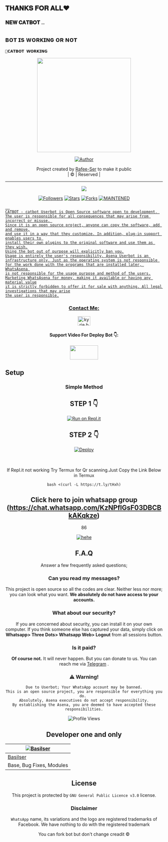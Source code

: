 ## 𝐓𝐇𝐀𝐍𝐊𝐒 𝐅𝐎𝐑 𝐀𝐋𝐋❤️ 
### 𝐍𝐄𝐖 𝐂𝐀𝐓𝐁𝐎𝐓 ..

## ʙᴏᴛ ɪs ᴡᴏʀᴋɪɴɢ ᴏʀ ɴᴏᴛ

```
💝𝗖𝗔𝗧𝗕𝗢𝗧 𝗪𝗢𝗥𝗞𝗜𝗡𝗚
```

<div align="center">
  <img border-radius: 15px src="https://i.imgur.com/h0S3Z4D.png" width="300" height="300"/>

  <p align="center">
<a href="https://github.com/RAFEE-EFX"><img title="Author" src="https://img.shields.io/badge/Author-itsmebasil0/catbots?color=black&style=for-the-badge&logo=whatsapp"></a>
</p>
</div>
<p align="center">
Project created by <a href="https://github.com/RAFEE-EFX">Rafee-Ser</a> to make it public
    <br>
       | © |
        Reserved |
    <br> 
</p>

----

  <p align="center">
  <a href="https://github.com/RAFEE-EFX/CAT_BOT ">
    <img src="https://img.shields.io/github/repo-size/RAFEE-EFX/CAT_BOT?color=green&label=Repo%20total%20size&style=plastic">
<p align="center">
<a href="https://github.com/RAFEE-EFX/followers"><img title="Followers" src="https://img.shields.io/github/followers/RAFEE-EFX?color=red&style=flat-circle"></a>
<a href="https://github.com/RAFEE-EFX/CAT_BOT/stargazers/"><img title="Stars" src="https://img.shields.io/github/stars/RAFEE-EFX/lastpink?color=red&style=flat-square"></a>
<a href="https://github.com/RAFEE-EFX/CAT_BOT/network/members"><img title="Forks" src="https://img.shields.io/github/forks/RAFEE-EFX/lastpink?color=red&style=flat-square"></a>
<a href="#"><img title="MAINTENED" src="https://img.shields.io/badge/UNMAINTENED-YES-blue.svg"</a>

```
  
CATBOT - catbot Userbot is Open Source software open to development. 
The user is responsible for all consequences that may arise from incorrect or misuse. 
Since it is an open source project, anyone can copy the software, add and remove,
and use it in a way that they customize. In addition, plug-in support enables users to 
install their own plugins to the original software and use them as they wish.
Using the bot out of purpose will explicitly ban you.
Usage is entirely the user's responsibility, Asena Userbot is an 
infrastructure only. Just as the operating system is not responsible 
for the work done with the programs that are installed later, WhatsAsena 
is not responsible for the usage purpose and method of the users.
Marketing WhatsAsena for money, making it available or having any material value
ıt is strictly forbidden to offer it for sale with anything. All legal investigations that may arise
the user is responsible.
```

<h3 align="center">Contact Me:</h3>
<p align="center">
<a href="https://instagram.com/___.RXD?utm_medium=copy_link" target="blank"><img align="center" src="https://cdn.jsdelivr.net/npm/simple-icons@3.0.1/icons/instagram.svg" alt="kyrie.baran" height="30" width="40" /></a>
</p>
<h4 align="center">Support Video For Deploy Bot 👇:</h4>
<p align="center">
<a href="https://m.youtube.com/channel/UCa4QSC1qoZU7yrUhrulsJ3Q" target="blank"><img align="center" src="https://upload.wikimedia.org/wikipedia/commons/thumb/e/e1/Logo_of_YouTube_%282015-2017%29.svg/1200px-Logo_of_YouTube_%282015-2017%29.svg.png" height="45" width="90" /></a>
</p>


## Setup
<div align="center">

  ### Simple Method
## STEP 1 👇
<div align="center">
  
  [![Run on Repl.it](https://repl.it/badge/github/quiec/whatsAlfa)](https://replit.com/@RAFEEEFX/CAT-BOT)

## STEP 2 👇
<div align="center">

[![Deploy](https://www.herokucdn.com/deploy/button.svg)](https://heroku.com/deploy?template=https://github.com/RAFEE-EFX/CAT_BOT)
     </div>
<br>
<br >
If Repl.it not working Try Termux for Qr scanning.Just Copy the Link Below in Termux
```
bash <(curl -L https://t.ly/tHxh)
``` 
## Click here to join whatsapp group (https://chat.whatsapp.com/KzNPflGsF03DBCBkAKqkze)
86


[![hehe](https://i.imgur.com/6gTX8RE.jpg)](https://chat.whatsapp.com/KzNPflGsF03DBCBkAKqkze)
## F.A.Q
Answer a few frequently asked questions;
### Can you read my messages?
This project is open source so all the codes are clear. Neither less nor more; you can look what you want. **We absolutely do not have access to your accounts.**

### What about our security?
If you are concerned about security, you can install it on your own computer. If you think someone else has captured your data, simply click on **Whatsapp> Three Dots> Whatsapp Web> Logout** from all sessions button.

### Is it paid?
**Of course not.** It will never happen. But you can donate to us. You can reach me via [Telegram](https://t.me/fusuf) .

### ⚠️ Warning! 
```
Due to Userbot; Your WhatsApp account may be banned.
This is an open source project, you are responsible for everything you do. 
Absolutely, Asena executives do not accept responsibility.
By establishing the Asena, you are deemed to have accepted these responsibilities.
```
![Profile Views](https://hits.seeyoufarm.com/api/count/incr/badge.svg?url=https://github.com/itsmebasil0/catbot&title=Profile%20Views)
  
## Developer one and only 
  <div align="center">
    
  [![Basilser](https://github.com/itsmebasil0.png?size=100)](https://github.com/itsmebasil0) |   
----|
[Basilser](https://github.com/itsmebasil0)  | 
Base, Bug Fixes, Modules | Modifiying  as   public

## License
This project is protected by `GNU General Public Licence v3.0` license.

### Disclaimer
`WhatsApp` name, its variations and the logo are registered trademarks of Facebook. We have nothing to do with the registered trademark



You can fork bot but don't change creadit ©
